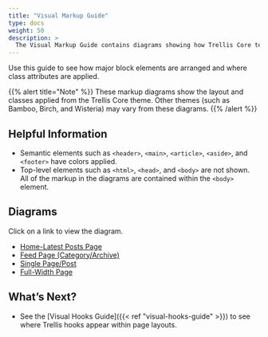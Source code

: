 ```yaml
---
title: "Visual Markup Guide"
type: docs
weight: 50
description: >
  The Visual Markup Guide contains diagrams showing how Trellis Core templates render pages in a WordPress site.  
---
```

Use this guide to see how major block elements are arranged and where class attributes are applied.

{{% alert title="Note" %}}
These markup diagrams show the layout and classes applied from the Trellis Core theme. Other themes (such as Bamboo, Birch, and Wisteria) may vary from these diagrams.
{{% /alert %}}

## Helpful Information

- Semantic elements such as `<header>`, `<main>`, `<article>`, `<aside>`, and `<footer>` have colors applied.
- Top-level elements such as `<html>`, `<head>`, and `<body>` are not shown. All of the markup in the diagrams are contained within the `<body>` element.

## Diagrams

Click on a link to view the diagram.

- [Home-Latest Posts Page](Trellis-Visual-Markup-Guide-Latest-Posts.png)
- [Feed Page (Category/Archive)](Trellis-Visual-Markup-Guide-Feed.png)
- [Single Page/Post](Trellis-Visual-Markup-Guide-Single.png)
- [Full-Width Page](Trellis-Visual-Markup-Guide-Full-Width-Page.png)

## What’s Next?

- See the [Visual Hooks Guide]({{< ref "visual-hooks-guide" >}}) to see where Trellis hooks appear within page layouts.